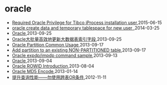 # oracle
* [Required Oracle Privilege for Tibco iProcess installation user](/2015/2015-06-15-required-oracle-privilege-for-tibco-iprocess-installation-user),2015-06-15
* [oracle create data and temporary tablespace for new user ](/2014/2014-03-25-oracle-create-data-and-temporary-tablespace-for-new-user),2014-03-25
* [Oracle](/2013/2013-09-25-oracleget-table-data-size),2013-09-25
* [Oracle大批量高效地更新大数据表索引字段](/2013/2013-09-25-oracle-efficient-to-update-index-col-of-big-table),2013-09-25
* [Oracle Partition Common Usage](/2013/2013-09-17-oracle-partition-common-usage),2013-09-17
* [Add partition to an existing NON-PARTITIONED table](/2013/2013-09-17-add-partition-to-an-existing-non-partitioned-table),2013-09-17
* [Oracle expdp/impdp command sample](/2013/2013-09-13-oracle-expdpimpdp-command-sample),2013-09-13
* [Oracle](/2013/2013-09-04-oraclerebuilding-all-unusable-indexes),2013-09-04
* [Oracle ROWID Introduction](/2013/2013-08-04-oracle-rowid),2013-08-04
* [Oracle MD5 Encode](/2013/2013-01-14-oracle-md5-encode),2013-01-14
* [提升查询性能——勿使用跨表OR条件](/2012/2012-11-11-not-use-or-for-cross-table-join),2012-11-11
